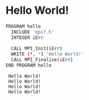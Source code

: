 # Hello World!

```bash
PROGRAM hello
  INCLUDE 'mpif.h'
  INTEGER iErr
  
  CALL MPI_Init(iErr)
  WRITE (*, *) 'Hello World!'
  CALL MPI_Finalize(iErr)
END PROGRAM hello
```
```
 Hello World!
 Hello World!
 Hello World!
 Hello World!
```


